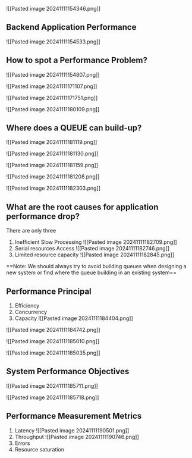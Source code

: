 
![[Pasted image 20241111154346.png]]

## Backend Application Performance

![[Pasted image 20241111154533.png]]


## How to spot a Performance Problem?

![[Pasted image 20241111154807.png]]


![[Pasted image 20241111171107.png]]

![[Pasted image 20241111171751.png]]

![[Pasted image 20241111180109.png]]


## Where does a QUEUE can build-up?
![[Pasted image 20241111181119.png]]

![[Pasted image 20241111181130.png]]

![[Pasted image 20241111181159.png]]

![[Pasted image 20241111181208.png]]


![[Pasted image 20241111182303.png]]


## What are the root causes for application performance drop?

There are only three
1. Inefficient Slow Processing ![[Pasted image 20241111182709.png]]
2. Serial resources Access ![[Pasted image 20241111182746.png]]
3. Limited resource capacity ![[Pasted image 20241111182845.png]]

 ==Note: We should always try to avoid building queues when designing a new system or find where the queue building in an existing system==

## Performance Principal

1. Efficiency 
2. Concurrency 
3. Capacity 
![[Pasted image 20241111184404.png]]


![[Pasted image 20241111184742.png]]

![[Pasted image 20241111185010.png]]

![[Pasted image 20241111185035.png]]

## System Performance Objectives

![[Pasted image 20241111185711.png]]

![[Pasted image 20241111185718.png]]

## Performance Measurement  Metrics

1. Latency ![[Pasted image 20241111190501.png]]
2.  Throughput ![[Pasted image 20241111190746.png]]
3.  Errors
4. Resource saturation
